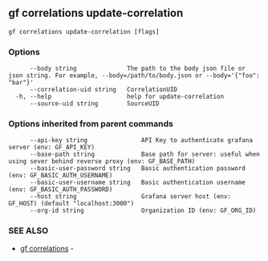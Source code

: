 ## gf correlations update-correlation



```
gf correlations update-correlation [flags]
```

### Options

```
      --body string              The path to the body json file or json string. For example, --body=/path/to/body.json or --body='{"foo": "bar"}'
      --correlation-uid string   CorrelationUID
  -h, --help                     help for update-correlation
      --source-uid string        SourceUID
```

### Options inherited from parent commands

```
      --api-key string               API Key to authenticate grafana server (env: GF_API_KEY)
      --base-path string             Base path for server: useful when using sever behind reverse proxy (env: GF_BASE_PATH)
      --basic-user-password string   Basic authentication password (env: GF_BASIC_AUTH_USERNAME)
      --basic-user-username string   Basic authentication username (env: GF_BASIC_AUTH_PASSWORD)
      --host string                  Grafana server host (env: GF_HOST) (default "localhost:3000")
      --org-id string                Organization ID (env: GF_ORG_ID)
```

### SEE ALSO

* [gf correlations](gf_correlations.md)	 - 


